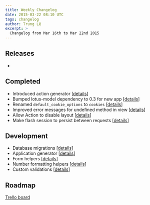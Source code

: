```yaml
---
title: Weekly Changelog
date: 2015-03-22 08:10 UTC
tags: changelog
author: Trung Lê
excerpt: >
  Changelog from Mar 16th to Mar 22nd 2015
---
```


## Releases

-

## Completed

  * Introduced action generator [[details](https://github.com/lotus/lotus/pull/166)]
  * Bumped lotus-model dependency to 0.3 for new app  [[details](https://github.com/lotus/lotus/commit/a1a5ee00eaf1189906c625c7f8f72e8e248be02e)]
  * Renamed `default_cookie_options` to `cookies` [[details](https://github.com/lotus/controller/commit/0f851685e3f3dfe3c14c2f8a2bbbc414b7faa3d3)]
  * Improved error messages for undefined method in view [[details](https://github.com/lotus/view/pull/63)]
  * Allow Action to disable layout [[details](https://github.com/lotus/view/pull/65)]
  * Make flash session to persist between requests [[details](https://github.com/lotus/controller/pull/96)]

## Development

  * Database migrations [[details](https://github.com/lotus/model/pull/144)]
  * Application generator [[details](https://github.com/lotus/lotus/pull/181)]
  * Form helpers [[details](https://github.com/lotus/helpers/pull/16)]
  * Number formatting helpers [[details](https://github.com/lotus/helpers/pull/11)]
  * Custom validations [[details](https://github.com/lotus/validations/pull/49)]

## Roadmap

[Trello board](http://bit.ly/lotusrb-roadmap)
